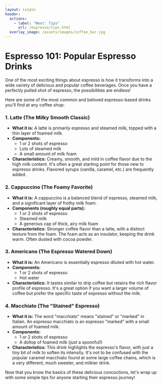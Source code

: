 ```yaml
---
layout: single
header:
  actions:
    - label: "Next: Tips"
      url: /espresso/tips.html
  overlay_image: /assets/images/coffee_bar.jpg
---
```

# Espresso 101: Popular Espresso Drinks

One of the most exciting things about espresso is how it transforms into a wide variety of delicious and popular coffee beverages. Once you have a perfectly pulled shot of espresso, the possibilities are endless!

Here are some of the most common and beloved espresso-based drinks you'll find at any coffee shop:

### 1. Latte (The Milky Smooth Classic)
* **What it is:** A latte is primarily espresso and steamed milk, topped with a thin layer of foamed milk.
* **Components:**
    * 1 or 2 shots of espresso
    * Lots of steamed milk
    * A small amount of milk foam
* **Characteristics:** Creamy, smooth, and mild in coffee flavor due to the high milk content. It's often a great starting point for those new to espresso drinks. Flavored syrups (vanilla, caramel, etc.) are frequently added.

### 2. Cappuccino (The Foamy Favorite)
* **What it is:** A cappuccino is a balanced blend of espresso, steamed milk, and a significant layer of frothy milk foam.
* **Components (roughly equal parts):**
    * 1 or 2 shots of espresso
    * Steamed milk
    * A generous cap of thick, airy milk foam
* **Characteristics:** Stronger coffee flavor than a latte, with a distinct texture from the foam. The foam acts as an insulator, keeping the drink warm. Often dusted with cocoa powder.

### 3. Americano (The Espresso Watered Down)
* **What it is:** An Americano is essentially espresso diluted with hot water.
* **Components:**
    * 1 or 2 shots of espresso
    * Hot water
* **Characteristics:** It tastes similar to drip coffee but retains the rich flavor profile of espresso. It's a great option if you want a larger volume of coffee but prefer the specific taste of espresso without the milk.

### 4. Macchiato (The "Stained" Espresso)
* **What it is:** The word "macchiato" means "stained" or "marked" in Italian. An espresso macchiato is an espresso "marked" with a small amount of foamed milk.
* **Components:**
    * 1 or 2 shots of espresso
    * A dollop of foamed milk (just a spoonful!)
* **Characteristics:** This drink highlights the espresso's flavor, with just a tiny bit of milk to soften its intensity. It's not to be confused with the popular caramel macchiato found at some large coffee chains, which is a very different, much sweeter, and milkier drink.

Now that you know the basics of these delicious concoctions, let's wrap up with some simple tips for anyone starting their espresso journey!
